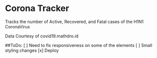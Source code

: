# Corona Tracker

Tracks the number of Active, Recovered, and Fatal cases of the H1N1 CoronaVirus

Data Courtesy of covid19.mathdro.id

##ToDo:
[ ] Need to fix responsiveness on some of the elements
[ ] Small styling changes
[x] Deploy